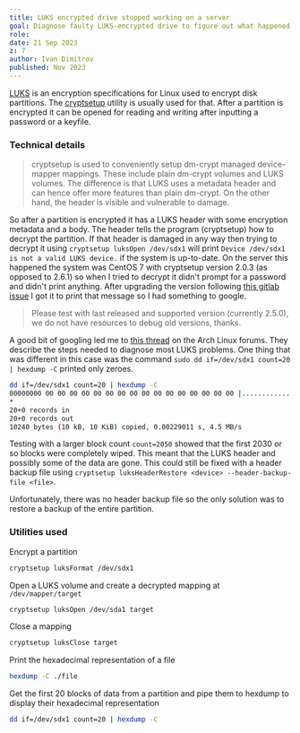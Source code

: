 ```yaml
---
title: LUKS encrypted drive stopped working on a server
goal: Diagnose faulty LUKS-encrypted drive to figure out what happened and possibly fix it
role:
date: 21 Sep 2023
z: 7
author: Ivan Dimitrov
published: Nov 2023
---
```


[LUKS](https://en.wikipedia.org/wiki/Linux_Unified_Key_Setup) is an encryption specifications for Linux used to encrypt disk partitions. The
[cryptsetup](https://man.archlinux.org/man/cryptsetup.8.en) utility is usually used for that. After a partition is encrypted it can be opened for reading and writing after
inputting a password or a keyfile.

### Technical details

> cryptsetup is used to conveniently setup dm-crypt managed device-mapper mappings. These include plain dm-crypt volumes and LUKS volumes. The difference is that LUKS uses a
> metadata header and can hence offer more features than plain dm-crypt. On the other hand, the header is visible and vulnerable to damage.

So after a partition is encrypted it has a LUKS header with some encryption metadata and a body. The header tells the program (cryptsetup) how to decrypt the partition. If that
header is damaged in any way then trying to decrypt it using `cryptsetup luksOpen /dev/sdx1` will print `Device /dev/sdx1 is not a valid LUKS device.` if the system is up-to-date.
On the server this happened the system was CentOS 7 with cryptsetup version 2.0.3 (as opposed to 2.6.1) so when I tried to decrypt it didn't prompt for a password and didn't print
anything. After upgrading the version following [this gitlab issue](https://gitlab.com/cryptsetup/cryptsetup/-/issues/783) I got it to print that message so I had something to
google.

> Please test with last released and supported version (currently 2.5.0), we do not have resources to debug old versions, thanks.

A good bit of googling led me to [this thread](https://bbs.archlinux.org/viewtopic.php?id=284768) on the Arch Linux forums. They describe the steps needed to diagnose most LUKS
problems. One thing that was different in this case was the command `sudo dd if=/dev/sdx1 count=20 | hexdump -C` printed only zeroes.

```bash
dd if=/dev/sdx1 count=20 | hexdump -C
00000000 00 00 00 00 00 00 00 00 00 00 00 00 00 00 00 00 |................|
*
20+0 records in
20+0 records out
10240 bytes (10 kB, 10 KiB) copied, 0.00229011 s, 4.5 MB/s
```

Testing with a larger block count `count=2050` showed that the first 2030 or so blocks were completely wiped. This meant that the LUKS header and possibly some of the data are
gone. This could still be fixed with a header backup file using `cryptsetup luksHeaderRestore <device> --header-backup-file <file>`.

Unfortunately, there was no header backup file so the only solution was to restore a backup of the entire partition.

### Utilities used

Encrypt a partition

```bash
cryptsetup luksFormat /dev/sdx1
```

Open a LUKS volume and create a decrypted mapping at `/dev/mapper/target`

```bash
cryptsetup luksOpen /dev/sda1 target
```

Close a mapping

```bash
cryptsetup luksClose target
```

Print the hexadecimal representation of a file

```bash
hexdump -C ./file
```

Get the first 20 blocks of data from a partition and pipe them to hexdump to display their hexadecimal representation

```bash
dd if=/dev/sdx1 count=20 | hexdump -C
```
